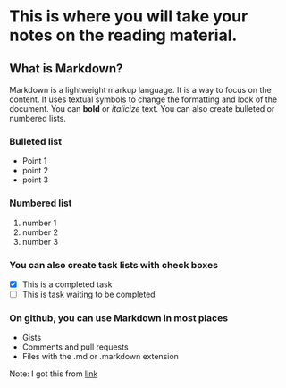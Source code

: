 # This is where you will take your notes on the reading material.

## What is Markdown?
Markdown is a lightweight markup language. It is a way to focus on the content. It uses textual symbols to change the formatting and look of the document. You can **bold** or *italicize* text. You can also create bulleted or numbered lists.

### Bulleted list
- Point 1
- point 2
- point 3

### Numbered list
1. number 1
1. number 2
1. number 3

### You can also create task lists with check boxes
- [x] This is a completed task
- [ ] This is task waiting to be completed

### On github, you can use Markdown in most places
- Gists
- Comments and pull requests
- Files with the .md or .markdown extension

Note: I got this from [link](https://guides.github.com/features/mastering-markdown/)


